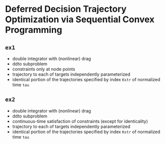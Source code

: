# Deferred Decision Trajectory Optimization via Sequential Convex Programming

## `ex1`
 - double integrator with (nonlinear) drag
 - ddto subproblem
 - constraints only at node points
 - trajectory to each of targets independently parameterized
 - identical portion of the trajectories specified by index `Kstr` of normalized time `tau` 

## `ex2`
 - double integrator with (nonlinear) drag
 - ddto subproblem
 - continuous-time satisfaction of constraints (except for identicality)
 - trajectory to each of targets independently parameterized
 - identical portion of the trajectories specified by index `Kstr` of normalized time `tau`